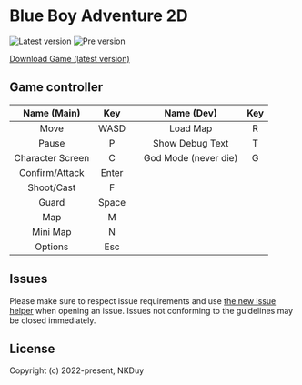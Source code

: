 # Blue Boy Adventure 2D

![Latest version](https://img.shields.io/github/release/khanhduy1407/BlueBoy2D?label=Latest)
![Pre version](https://img.shields.io/github/release-pre/khanhduy1407/BlueBoy2D?label=Pre-Release)

[Download Game (latest version)](https://github.com/khanhduy1407/BlueBoy2D/releases/latest)

## Game controller

|   Name (Main)    |  Key  |   |       Name (Dev)     | Key |
|:----------------:|:-----:|:-:|:--------------------:|:---:|
|       Move       | WASD  |   |       Load Map       |  R  |
|      Pause       |   P   |   |   Show Debug Text    |  T  |
| Character Screen |   C   |   | God Mode (never die) |  G  |
|  Confirm/Attack  | Enter |   |                      |     |
|    Shoot/Cast    |   F   |   |                      |     |
|      Guard       | Space |   |                      |     |
|       Map        |   M   |   |                      |     |
|     Mini Map     |   N   |   |                      |     |
|     Options      |  Esc  |   |                      |     |

## Issues

Please make sure to respect issue requirements and use [the new issue helper](https://github.com/khanhduy1407/My2DGame/issues/new/choose) when opening an issue. Issues not conforming to the guidelines may be closed immediately.

## License

Copyright (c) 2022-present, NKDuy
